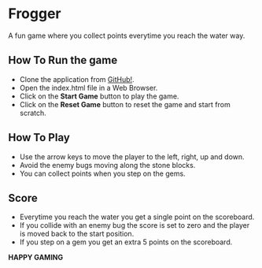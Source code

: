 # Frogger
A fun game where you collect points everytime you reach the water way.

## How To Run the game
* Clone the application from [GitHub!](https://github.com/jmariaselvam/fe-arcade-game.git).
* Open the index.html file in a Web Browser.
* Click on the **Start Game** button to play the game.
* Click on the **Reset Game** button to reset the game and start from scratch.

## How To Play
* Use the arrow keys to move the player to the left, right, up and down.
* Avoid the enemy bugs moving along the stone blocks.
* You can collect points when you step on the gems.

## Score
* Everytime you reach the water you get a single point on the scoreboard.
* If you collide with an enemy bug the score is set to zero and the player is moved back to the start position.
* If you step on a gem you get an extra 5 points on the scoreboard.

**HAPPY GAMING**